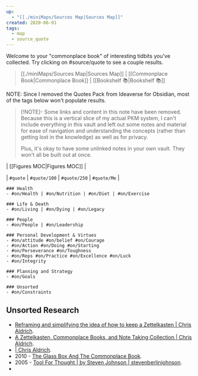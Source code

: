 ```yaml
---
up:
  - "[[./miniMaps/Sources Map|Sources Map]]"
created: 2020-06-01
tags:
  - map
  - source_quote
---
```


Welcome to your "commonplace book" of interesting tidbits you've collected. Try clicking on #source/quote to see a couple results. 

> [[./miniMaps/Sources Map|Sources Map]] | [[Commonplace Book|Commonplace Book]] | [[Bookshelf 📚|Bookshelf 📚]]

NOTE: Since I removed the Quotes Pack from Ideaverse for Obsidian, most of the tags below won't populate results. 

> [!NOTE]- Some links and content in this note have been removed.
> Because this is a vertical slice of my actual PKM system, I can't include everything in this vault and left out some notes and material for ease of navigation and understanding the concepts (rather than getting lost in the knowledge) as well as for privacy. 
>  
> Plus, it's okay to have some unlinked notes in your own vault. They won't all be built out at once.

| [[Figures MOC|Figures MOC]] | 

| `#quote` | `#quote/100` | `#quote/250` | `#quote/Me` |

```
### Health
- #on/Health | #on/Nutrition | #on/Diet | #on/Exercise

### Life & Death
- #on/Living | #on/Dying | #on/Legacy

### People
- #on/People | #on/Leadership

### Personal Development & Virtues
- #on/attitude #on/belief #on/Courage
- #on/Action #on/Doing #on/Starting
- #on/Perseverance #on/Toughness
- #on/Reps #on/Practice #on/Excellence #on/Luck
- #on/Integrity

### Planning and Strategy
- #on/Goals

### Unsorted
- #on/Constraints 

```

## Unsorted Research
- [Reframing and simplifying the idea of how to keep a Zettelkasten | Chris Aldrich](https://boffosocko.com/2022/06/10/reframing-and-simplifying-the-idea-of-how-to-keep-a-zettelkasten/).
- [A Zettelkasten, Commonplace Books, and Note Taking Collection | Chris Aldrich](https://boffosocko.com/research/zettelkasten-commonplace-books-and-note-taking-collection/).
- [| Chris Aldrich](https://boffosocko.com/2021/12/07/55799214/).
- 2010 - [The Glass Box And The Commonplace Book](https://stevenberlinjohnson.com/the-glass-box-and-the-commonplace-book-639b16c4f3bb).
- 2005 - [Tool For Thought | by Steven Johnson | stevenberlinjohnson](https://stevenberlinjohnson.com/tool-for-thought-b12c170fcc24).
- 